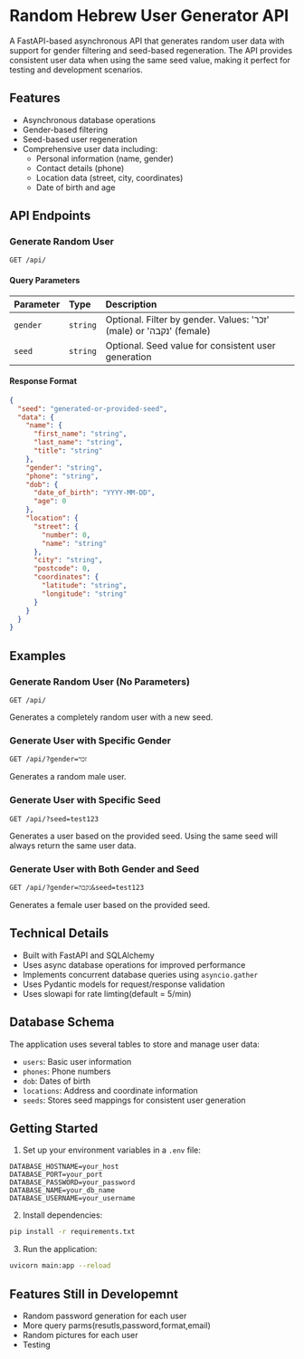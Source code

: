 # Random Hebrew User Generator API

A FastAPI-based asynchronous API that generates random user data with support for gender filtering and seed-based regeneration. The API provides consistent user data when using the same seed value, making it perfect for testing and development scenarios.

## Features

- Asynchronous database operations
- Gender-based filtering
- Seed-based user regeneration
- Comprehensive user data including:
  - Personal information (name, gender)
  - Contact details (phone)
  - Location data (street, city, coordinates)
  - Date of birth and age

## API Endpoints

### Generate Random User

```http
GET /api/
```

#### Query Parameters

| Parameter | Type     | Description                                                           |
| :-------- | :------- | :------------------------------------------------------------------ |
| `gender`  | `string` | Optional. Filter by gender. Values: 'זכר' (male) or 'נקבה' (female) |
| `seed`    | `string` | Optional. Seed value for consistent user generation                  |

#### Response Format

```json
{
  "seed": "generated-or-provided-seed",
  "data": {
    "name": {
      "first_name": "string",
      "last_name": "string",
      "title": "string"
    },
    "gender": "string",
    "phone": "string",
    "dob": {
      "date_of_birth": "YYYY-MM-DD",
      "age": 0
    },
    "location": {
      "street": {
        "number": 0,
        "name": "string"
      },
      "city": "string",
      "postcode": 0,
      "coordinates": {
        "latitude": "string",
        "longitude": "string"
      }
    }
  }
}
```

## Examples

### Generate Random User (No Parameters)

```http
GET /api/
```

Generates a completely random user with a new seed.

### Generate User with Specific Gender

```http
GET /api/?gender=זכר
```

Generates a random male user.

### Generate User with Specific Seed

```http
GET /api/?seed=test123
```

Generates a user based on the provided seed. Using the same seed will always return the same user data.

### Generate User with Both Gender and Seed

```http
GET /api/?gender=נקבה&seed=test123
```

Generates a female user based on the provided seed.

## Technical Details

- Built with FastAPI and SQLAlchemy
- Uses async database operations for improved performance
- Implements concurrent database queries using `asyncio.gather`
- Uses Pydantic models for request/response validation
- Uses slowapi for rate limting(default = 5/min)

## Database Schema

The application uses several tables to store and manage user data:

- `users`: Basic user information
- `phones`: Phone numbers
- `dob`: Dates of birth
- `locations`: Address and coordinate information
- `seeds`: Stores seed mappings for consistent user generation

## Getting Started

1. Set up your environment variables in a `.env` file:
```env
DATABASE_HOSTNAME=your_host
DATABASE_PORT=your_port
DATABASE_PASSWORD=your_password
DATABASE_NAME=your_db_name
DATABASE_USERNAME=your_username
```

2. Install dependencies:
```bash
pip install -r requirements.txt
```

3. Run the application:
```bash
uvicorn main:app --reload
```

## Features Still in Developemnt

- Random password generation for each user
- More query parms(resutls,password,format,email)
- Random pictures for each user
- Testing

